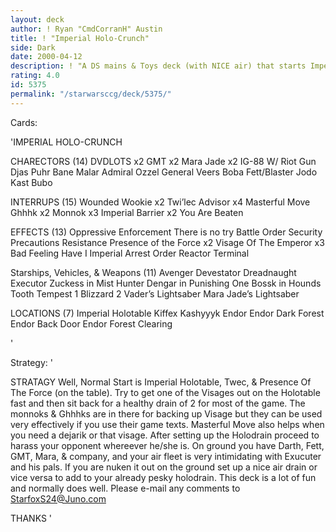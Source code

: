 ```yaml
---
layout: deck
author: ! Ryan "CmdCorranH" Austin
title: ! "Imperial Holo-Crunch"
side: Dark
date: 2000-04-12
description: ! "A DS mains & Toys deck (with NICE air) that starts Imperial Holotable for some great drains."
rating: 4.0
id: 5375
permalink: "/starwarsccg/deck/5375/"
---
```

Cards: 

'IMPERIAL HOLO-CRUNCH

CHARECTORS (14)
DVDLOTS x2
GMT x2
Mara Jade x2
IG-88 W/ Riot Gun
Djas Puhr
Bane Malar
Admiral Ozzel
General Veers
Boba Fett/Blaster
Jodo Kast
Bubo

INTERRUPS (15)
Wounded Wookie x2
Twi’lec Advisor x4
Masterful Move
Ghhhk x2
Monnok x3
Imperial Barrier x2
You Are Beaten

EFFECTS (13)
Oppressive Enforcement
There is no try
Battle Order
Security Precautions
Resistance
Presence of the Force x2
Visage Of The Emperor x3
Bad Feeling Have I
Imperial Arrest Order
Reactor Terminal

Starships, Vehicles, & Weapons (11)
Avenger
Devestator
Dreadnaught
Executor
Zuckess in Mist Hunter
Dengar in Punishing One
Bossk in Hounds Tooth
Tempest 1
Blizzard 2
Vader’s Lightsaber
Mara Jade’s Lightsaber

LOCATIONS (7)
Imperial Holotable
Kiffex
Kashyyyk
Endor
Endor Dark Forest
Endor Back Door
Endor Forest Clearing

'

Strategy: '

STRATAGY
Well, Normal Start is Imperial Holotable, Twec, & Presence Of The Force (on the table). Try to get one of the Visages out on the Holotable fast and then sit back for a healthy drain of 2 for most of the game. The monnoks & Ghhhks are in there for backing up Visage but they can be used very effectively if you use their game texts. Masterful Move also helps when you need a dejarik or that visage. After setting up the Holodrain proceed to harass your opponent whereever he/she is. On ground you have Darth, Fett, GMT, Mara, & company, and your air fleet is very intimidating with Exucuter and his pals. If you are nuken it out on the ground set up a nice air drain or vice versa to add to your already pesky holodrain. This deck is a lot of fun and normally does well. Please e-mail any comments to  StarfoxS24@Juno.com

THANKS
'
